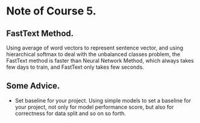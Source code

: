 # Note of Course 5.

## FastText Method.
Using average of word vectors to represent sentence vector, and using hierarchical softmax to deal with the unbalanced classes problem, the FastText method is faster than Neural Network Method, which always takes few days to train, and FastText only takes few seconds.

## Some Advice.
- Set baseline for your project.
Using simple models to set a baseline for your project, not only for model performance score, but also for correctness for data split and so on so forth.

